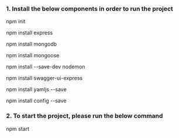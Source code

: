 ### 1. Install the below components in order to run the project

npm init

npm install express

npm install mongodb

npm install mongoose

npm install --save-dev nodemon

npm install swagger-ui-express

npm install yamljs --save

npm install config --save

### 2. To start the project, please run the below command

npm start